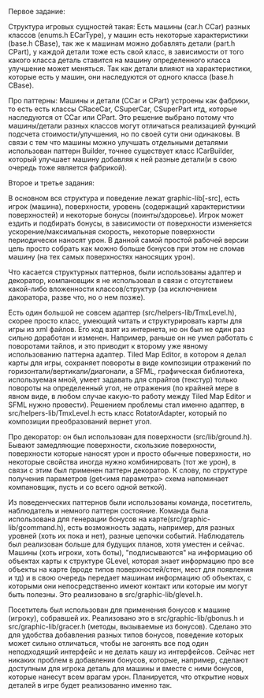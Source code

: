 Первое задание:

Структура игровых сущностей такая:
Есть машины (car.h CCar) разных классов (enums.h ECarType), у машин есть некоторые характеристики (base.h CBase),
так же к машинам можно добавлять детали (part.h CPart), у каждой детали тоже есть свой класс, в зависимости от того
какого класса деталь ставится на машину определенного класса улучшение может меняться. Так как детали влияют на
характеристики, которые есть у машин, они наследуются от одного класса (base.h CBase).

Про паттерны:
Машины и детали (CCar и CPart) устроены как фабрики, то есть есть классы CRaceCar, CSuperCar, CSuperPart итд, которые
наследуются от CCar или CPart. Это решение выбрано потому что машины/детали разных классов могут отличаться
реализацией функций подсчета стоимости/улучшения, но по своей сути они одинаковы.
В связи с тем что машины можно улучшать отдельными деталями использован паттерн Builder, точнее существует класс
ICarBuilder, который улучшает машину добавляя к ней разные детали(и в свою очередь тоже является фабрикой).

Второе и третье задания:

В основном вся структура и поведение лежат graphic-lib[-src], есть игрок (машина), поверхности, уровень (содержащий
характеристики поверхностей) и некоторые бонусы (поинты/здоровье).
Игрок может ездить и подбирать бонусы, в зависимости от поверхности изменяется ускорение/максимальная скорость,
некоторые поверхности периодически наносят урон. В данной самой простой рабочей версии цель просто собрать как можно больше
бонусов при этом не сломав машину (на тех самых поверхностях наносящих урон).

Что касается структурных паттернов, были использованы адаптер и декоратор, компановщик я не использовал в связи с
отсутствием какой-либо вложенности классов/структур (за исключением дакоратора, разве что, но о нем позже).

Есть один большой не совсем адаптер (src/helpers-lib/TmxLevel.h), скорее просто класс, умеющий читать и структурировать
карты для игры из xml файлов.
Его код взят из интернета, но он был не один раз сильно доработан и изменен. Например, раньше он не умел работать с
поворотами тайлов, и это приводит к второму уже явному использованию паттерна адаптер. Tiled Map Editor, в котором я
делал карты для игры, сохраняет повороты в виде композиции отражений по горизонтали/вертикали/диагонали, а
SFML, графическая библиотека, используемая мной, умеет задавать для спрайтов (текстур) только повороты на определенный
угол, не отражения (по крайней мере в явном виде, в любом случае какую-то работу между Tiled Map Editor и SFML нужно
провести). Решением проблемы стал именно адаптер, в src/helpers-lib/TmxLevel.h есть класс RotatorAdapter, который
по композиции преобразований вернет угол.

Про декоратор: он был использован для поверхности (src/lib/ground.h). Бывают замедляющие поверхности, скользкие поверхности,
поверхности которые наносят урон и просто обычные поверхности, но некоторые свойства иногда нужно комбинировать (тот же урон),
в связи с этим был применен паттерн декоратор. К слову, по структуре получения параметров (get<имя параметра> схема напоминает
компановщик, пусть и со всего одной веткой).

Из поведенческих паттернов были использованы команда, посетитель, наблюдатель и немного паттерн состояние.
Команда была использована для генерации бонусов на карте(src/graphic-lib/gcommand.h), есть возможность задать, например, для разных уровней (хоть их
пока и нет), разные цепочки событий.
Наблюдатель был реализован больше для будущих планов, хотя уместен и сейчас. Машины (хоть игроки, хоть боты),
"подписываются" на информацию об объектах карты к структуре GLevel, которая знает информацию про все объекты на карте
 (вроде типов поверхностей/стен, мест для появления и тд) и в свою очередь передает машинам информацию об объектах,
 с которыми они непосредственно имеют контакт или которые им могут быть полезны. Это реализовано в src/graphic-lib/glevel.h.

 Посетитель был использован для применения бонусов к машине (игроку), собравшей их. Реализовано это в src/graphic-lib/gbonus.h
 и src/graphic-lib/gracer.h (методы, вызываемые из бонусов). Сделано это для удобства добавления разных типов бонусов,
 поведение которых может сильно отличаться, чтобы не загонять все под один неподходящий интерфейс и не делать кашу из
 интерфейсов. Сейчас нет никаких проблем в добавлении бонусов, которые, например, сделают доступным для игрока деталь для машины
 и вместе с ними бонусов, которые нанесут всем врагам урон. Планируется, что открытие новых деталей в игре будет
 реализованно именно так.